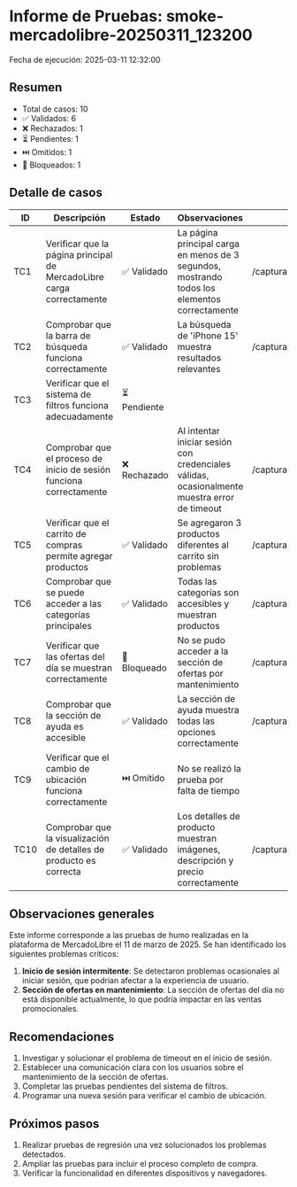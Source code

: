 # Informe de Pruebas: smoke-mercadolibre-20250311_123200

Fecha de ejecución: 2025-03-11 12:32:00

## Resumen

- Total de casos: 10
- ✅ Validados: 6
- ❌ Rechazados: 1
- ⏳ Pendientes: 1
- ⏭️ Omitidos: 1
- 🚫 Bloqueados: 1

## Detalle de casos

| ID | Descripción | Estado | Observaciones | Evidencia |
|-----|------------|--------|---------------|-----------|
| TC1 | Verificar que la página principal de MercadoLibre carga correctamente | ✅ Validado | La página principal carga en menos de 3 segundos, mostrando todos los elementos correctamente | /capturas/ml_home.png |
| TC2 | Comprobar que la barra de búsqueda funciona correctamente | ✅ Validado | La búsqueda de 'iPhone 15' muestra resultados relevantes | /capturas/ml_busqueda.png |
| TC3 | Verificar que el sistema de filtros funciona adecuadamente | ⏳ Pendiente |  |  |
| TC4 | Comprobar que el proceso de inicio de sesión funciona correctamente | ❌ Rechazado | Al intentar iniciar sesión con credenciales válidas, ocasionalmente muestra error de timeout | /capturas/ml_login_error.png |
| TC5 | Verificar que el carrito de compras permite agregar productos | ✅ Validado | Se agregaron 3 productos diferentes al carrito sin problemas | /capturas/ml_carrito.png |
| TC6 | Comprobar que se puede acceder a las categorías principales | ✅ Validado | Todas las categorías son accesibles y muestran productos | /capturas/ml_categorias.png |
| TC7 | Verificar que las ofertas del día se muestran correctamente | 🚫 Bloqueado | No se pudo acceder a la sección de ofertas por mantenimiento | /capturas/ml_ofertas_error.png |
| TC8 | Comprobar que la sección de ayuda es accesible | ✅ Validado | La sección de ayuda muestra todas las opciones correctamente | /capturas/ml_ayuda.png |
| TC9 | Verificar que el cambio de ubicación funciona correctamente | ⏭️ Omitido | No se realizó la prueba por falta de tiempo |  |
| TC10 | Comprobar que la visualización de detalles de producto es correcta | ✅ Validado | Los detalles de producto muestran imágenes, descripción y precio correctamente | /capturas/ml_producto.png |

## Observaciones generales

Este informe corresponde a las pruebas de humo realizadas en la plataforma de MercadoLibre el 11 de marzo de 2025. Se han identificado los siguientes problemas críticos:

1. **Inicio de sesión intermitente**: Se detectaron problemas ocasionales al iniciar sesión, que podrían afectar a la experiencia de usuario.
2. **Sección de ofertas en mantenimiento**: La sección de ofertas del día no está disponible actualmente, lo que podría impactar en las ventas promocionales.

## Recomendaciones

1. Investigar y solucionar el problema de timeout en el inicio de sesión.
2. Establecer una comunicación clara con los usuarios sobre el mantenimiento de la sección de ofertas.
3. Completar las pruebas pendientes del sistema de filtros.
4. Programar una nueva sesión para verificar el cambio de ubicación.

## Próximos pasos

1. Realizar pruebas de regresión una vez solucionados los problemas detectados.
2. Ampliar las pruebas para incluir el proceso completo de compra.
3. Verificar la funcionalidad en diferentes dispositivos y navegadores.
